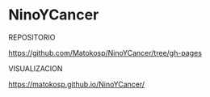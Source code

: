 # NinoYCancer

REPOSITORIO

https://github.com/Matokosp/NinoYCancer/tree/gh-pages

VISUALIZACION

https://matokosp.github.io/NinoYCancer/